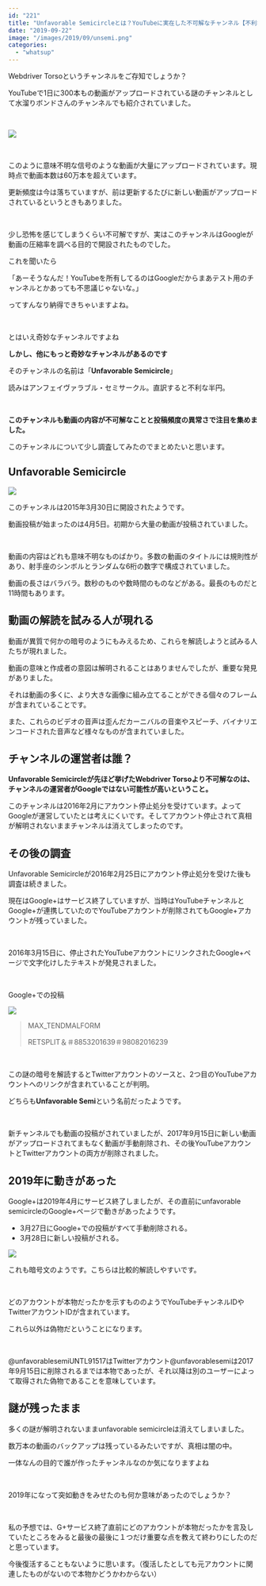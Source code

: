 ```yaml
---
id: "221"
title: "Unfavorable Semicircleとは？YouTubeに実在した不可解なチャンネル【不利な半円】"
date: "2019-09-22"
image: "/images/2019/09/unsemi.png"
categories: 
  - "whatsup"
---
```


Webdriver Torsoというチャンネルをご存知でしょうか？

YouTubeで1日に300本もの動画がアップロードされている謎のチャンネルとして水溜りボンドさんのチャンネルでも紹介されていました。

 

![](../../assets/images/2019/09/torso.png)

 

このように意味不明な信号のような動画が大量にアップロードされています。現時点で動画本数は60万本を超えています。

更新頻度は今は落ちていますが、前は更新するたびに新しい動画がアップロードされているというときもありました。

 

少し恐怖を感じてしまうくらい不可解ですが、実はこのチャンネルはGoogleが動画の圧縮率を調べる目的で開設されたものでした。

これを聞いたら

「あーそうなんだ！YouTubeを所有してるのはGoogleだからまあテスト用のチャンネルとかあっても不思議じゃないな。」

ってすんなり納得できちゃいますよね。

 

とはいえ奇妙なチャンネルですよね

**しかし、他にもっと奇妙なチャンネルがあるのです**

そのチャンネルの名前は「**Unfavorable Semicircle**」

読みはアンフェイヴァラブル・セミサークル。直訳すると不利な半円。

 

**このチャンネルも動画の内容が不可解なことと投稿頻度の異常さで注目を集めました。**

このチャンネルについて少し調査してみたのでまとめたいと思います。

## **Unfavorable Semicircle**

![](../../assets/images/2019/09/unsemi.png)

このチャンネルは2015年3月30日に開設されたようです。

動画投稿が始まったのは4月5日。初期から大量の動画が投稿されていました。

 

動画の内容はどれも意味不明なものばかり。多数の動画のタイトルには規則性があり、射手座のシンボルとランダムな6桁の数字で構成されていました。

動画の長さはバラバラ。数秒のものや数時間のものなどがある。最長のものだと11時間もあります。

## 動画の解読を試みる人が現れる

動画が異質で何かの暗号のようにもみえるため、これらを解読しようと試みる人たちが現れました。

動画の意味と作成者の意図は解明されることはありませんでしたが、重要な発見がありました。

それは動画の多くに、より大きな画像に組み立てることができる個々のフレームが含まれていることです。

また、これらのビデオの音声は歪んだカーニバルの音楽やスピーチ、バイナリエンコードされた音声など様々なものが含まれていました。

## チャンネルの運営者は誰？

**Unfavorable Semicircleが先ほど挙げたWebdriver Torsoより不可解なのは、チャンネルの運営者がGoogleではない可能性が高いということ。**

このチャンネルは2016年2月にアカウント停止処分を受けています。よってGoogleが運営していたとは考えにくいです。そしてアカウント停止されて真相が解明されないままチャンネルは消えてしまったのです。

## その後の調査

Unfavorable Semicircleが2016年2月25日にアカウント停止処分を受けた後も調査は続きました。

現在はGoogle+はサービス終了していますが、当時はYouTubeチャンネルとGoogle+が連携していたのでYouTubeアカウントが削除されてもGoogle+アカウントが残っていました。

 

2016年3月15日に、停止されたYouTubeアカウントにリンクされたGoogle+ページで文字化けしたテキストが発見されました。

 

Google+での投稿

![](../../assets/images/2019/09/gplus-post.jpg)

> MAX\_TENDMALFORM
> 
> RETSPLIT＆＃8853201639＃98082016239

 

この謎の暗号を解読するとTwitterアカウントのソースと、2つ目のYouTubeアカウントへのリンクが含まれていることが判明。

どちらも**Unfavorable Semi**という名前だったようです。

 

新チャンネルでも動画の投稿がされていましたが、2017年9月15日に新しい動画がアップロードされてまもなく動画が手動削除され、その後YouTubeアカウントとTwitterアカウントの両方が削除されました。

## 2019年に動きがあった

Google+は2019年4月にサービス終了しましたが、その直前にunfavorable semicircleのGoogle+ページで動きがあったようです。

- 3月27日にGoogle+での投稿がすべて手動削除される。
- 3月28日に新しい投稿がされる。

![](../../assets/images/2019/09/pluspost2019.png)

これも暗号文のようです。こちらは比較的解読しやすいです。

 

どのアカウントが本物だったかを示すもののようでYouTubeチャンネルIDやTwitterアカウントIDが含まれています。

これら以外は偽物だということになります。

 

@unfavorablesemiUNTL91517はTwitterアカウント@unfavorablesemiは2017年9月15日に削除されるまでは本物であったが、それ以降は別のユーザーによって取得された偽物であることを意味しています。

## 謎が残ったまま

多くの謎が解明されないままunfavorable semicircleは消えてしまいました。

数万本の動画のバックアップは残っているみたいですが、真相は闇の中。

一体なんの目的で誰が作ったチャンネルなのか気になりますよね

 

2019年になって突如動きをみせたのも何か意味があったのでしょうか？

 

私の予想では、G+サービス終了直前にどのアカウントが本物だったかを言及していたところをみると最後の最後に１つだけ重要な点を教えて終わりにしたのだと思っています。

今後復活することもないように思います。（復活したとしても元アカウントに関連したものがないので本物かどうかわからない）
